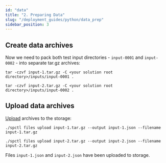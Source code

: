 ```yaml
---
id: "data"
title: "2. Preparing Data"
slug: "/deployment_guides/python/data_prep"
sidebar_position: 3
---
```


## Create data archives

Now we need to pack both test input directories - `input-0001` and `input-0002` - into separate tar.gz archives:

```
tar -czvf input-1.tar.gz -C <your solution root directory>/inputs/input-0001 .
```

```
tar -czvf input-2.tar.gz -C <your solution root directory>/inputs/input-0002 .
```

## Upload data archives

[Upload](developers/cli_commands/files/upload) archives to the storage:

```
./spctl files upload input-1.tar.gz --output input-1.json --filename input-1.tar.gz
```

```
./spctl files upload input-2.tar.gz --output input-2.json --filename input-2.tar.gz
```
Files `input-1.json` and `input-2.json` have been uploaded to storage.